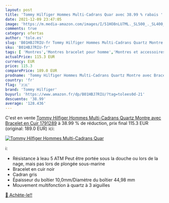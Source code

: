 ```yaml
---
layout: post
title: 'Tommy Hilfiger Hommes Multi-Cadrans Quar avec 38.99 % rabais '
date: 2021-12-09 23:47:05
image: 'https://m.media-amazon.com/images/I/51HO8nLU7ML._SL500_._SL400_.jpg'
comments: true
category: ofertas
author: 'tole.es'
slug: 'B01HBJ7RIU-fr Tommy Hilfiger Hommes Multi-Cadrans Quartz Montre avec...'
sku: 'B01HBJ7RIU-fr'
tags: [ 'Montres','Montres bracelet pour homme','Montres et accessoires','Montres homme','tommy hilfiger', ]
actualPrice: 115.3 EUR
currency: EUR
price: 115.3
comparePrice: 189.0 EUR
prodname: 'Tommy Hilfiger Hommes Multi-Cadrans Quartz Montre avec Bracelet en Cuir 1791289'
country: 'fr'
flag: '🇫🇷'
brand: 'Tommy Hilfiger'
buyurl: 'https://www.amazon.fr/dp/B01HBJ7RIU/?tag=tolees0d-21'
descuento: '38.99'
average: '128.436'
---
```


C'est en vente [Tommy Hilfiger Hommes Multi-Cadrans Quartz Montre avec Bracelet en Cuir 1791289](https://www.amazon.fr/dp/B01HBJ7RIU/?tag=tolees0d-21)  à  38.99 % de réduction, prix final  115.3 EUR (original: 189.0 EUR) ici:

[![Tommy Hilfiger Hommes Multi-Cadrans Quar](https://m.media-amazon.com/images/I/51HO8nLU7ML._SL500_._SL400_.jpg)](https://www.amazon.fr/dp/B01HBJ7RIU/?tag=tolees0d-21)

ℹ️:

- Résistance à leau 5 ATM Peut être portée sous la douche ou lors de la nage, mais pas lors de plongée sous-marine
- Bracelet en cuir noir
- Cadran gris
- Épaisseur du boîtier 10,0mm/Diamètre du boîtier 44,98 mm
- Mouvement multifonction à quartz à 3 aiguilles

[🛒 Achète-le!!](https://www.amazon.fr/dp/B01HBJ7RIU/?tag=tolees0d-21)
